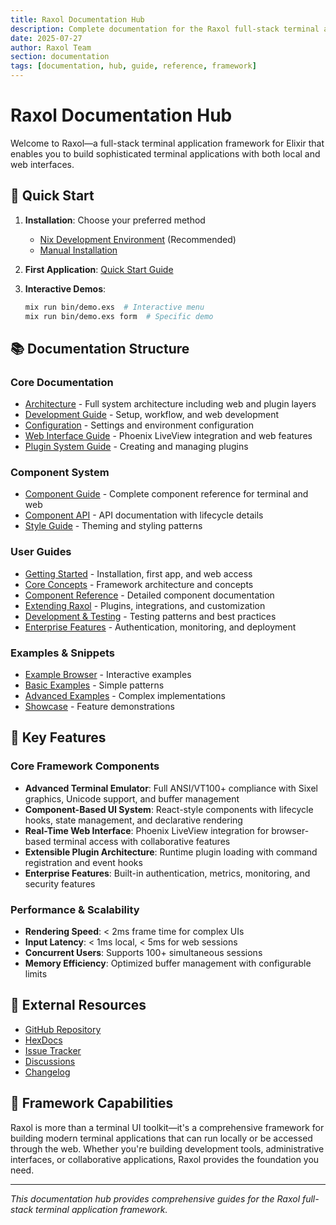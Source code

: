 ```yaml
---
title: Raxol Documentation Hub
description: Complete documentation for the Raxol full-stack terminal application framework
date: 2025-07-27
author: Raxol Team
section: documentation
tags: [documentation, hub, guide, reference, framework]
---
```


# Raxol Documentation Hub

Welcome to Raxol—a full-stack terminal application framework for Elixir that enables you to build sophisticated terminal applications with both local and web interfaces.

## 🚀 Quick Start

1. **Installation**: Choose your preferred method
   - [Nix Development Environment](DEVELOPMENT.md#quick-setup) (Recommended)
   - [Manual Installation](DEVELOPMENT.md#prerequisites)

2. **First Application**: [Quick Start Guide](../examples/guides/01_getting_started/quick_start.md)

3. **Interactive Demos**: 
   ```bash
   mix run bin/demo.exs  # Interactive menu
   mix run bin/demo.exs form  # Specific demo
   ```

## 📚 Documentation Structure

### Core Documentation
- [Architecture](ARCHITECTURE.md) - Full system architecture including web and plugin layers
- [Development Guide](DEVELOPMENT.md) - Setup, workflow, and web development
- [Configuration](CONFIGURATION.md) - Settings and environment configuration
- [Web Interface Guide](WEB_INTERFACE_GUIDE.md) - Phoenix LiveView integration and web features
- [Plugin System Guide](PLUGIN_SYSTEM_GUIDE.md) - Creating and managing plugins

### Component System
- [Component Guide](./components/README.md) - Complete component reference for terminal and web
- [Component API](./components/api/README.md) - API documentation with lifecycle details
- [Style Guide](./components/style_guide.md) - Theming and styling patterns

### User Guides
- [Getting Started](../examples/guides/01_getting_started/) - Installation, first app, and web access
- [Core Concepts](../examples/guides/02_core_concepts/) - Framework architecture and concepts
- [Component Reference](../examples/guides/03_component_reference/) - Detailed component documentation
- [Extending Raxol](../examples/guides/04_extending_raxol/) - Plugins, integrations, and customization
- [Development & Testing](../examples/guides/05_development_and_testing/) - Testing patterns and best practices
- [Enterprise Features](../examples/guides/06_enterprise/) - Authentication, monitoring, and deployment

### Examples & Snippets
- [Example Browser](../examples/snippets/README.md) - Interactive examples
- [Basic Examples](../examples/snippets/basic/) - Simple patterns
- [Advanced Examples](../examples/snippets/advanced/) - Complex implementations
- [Showcase](../examples/snippets/showcase/) - Feature demonstrations

## 🎯 Key Features

### Core Framework Components
- **Advanced Terminal Emulator**: Full ANSI/VT100+ compliance with Sixel graphics, Unicode support, and buffer management
- **Component-Based UI System**: React-style components with lifecycle hooks, state management, and declarative rendering
- **Real-Time Web Interface**: Phoenix LiveView integration for browser-based terminal access with collaborative features
- **Extensible Plugin Architecture**: Runtime plugin loading with command registration and event hooks
- **Enterprise Features**: Built-in authentication, metrics, monitoring, and security features

### Performance & Scalability
- **Rendering Speed**: < 2ms frame time for complex UIs
- **Input Latency**: < 1ms local, < 5ms for web sessions
- **Concurrent Users**: Supports 100+ simultaneous sessions
- **Memory Efficiency**: Optimized buffer management with configurable limits

## 🔗 External Resources

- [GitHub Repository](https://github.com/Hydepwns/raxol)
- [HexDocs](https://hexdocs.pm/raxol/0.9.0)
- [Issue Tracker](https://github.com/Hydepwns/raxol/issues)
- [Discussions](https://github.com/Hydepwns/raxol/discussions)
- [Changelog](../CHANGELOG.md)

## 🚀 Framework Capabilities

Raxol is more than a terminal UI toolkit—it's a comprehensive framework for building modern terminal applications that can run locally or be accessed through the web. Whether you're building development tools, administrative interfaces, or collaborative applications, Raxol provides the foundation you need.

---
*This documentation hub provides comprehensive guides for the Raxol full-stack terminal application framework.*